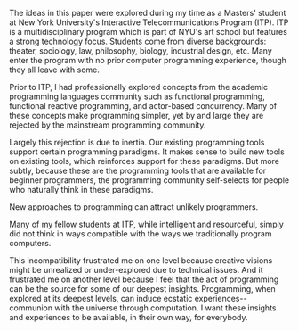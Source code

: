 The ideas in this paper were explored during my time as a Masters' student at New York University's Interactive Telecommunications Program (ITP). ITP is a multidisciplinary program which is part of NYU's art school but features a strong technology focus. Students come from diverse backgrounds: theater, sociology, law, philosophy, biology, industrial design, etc. Many enter the program with no prior computer programming experience, though they all leave with some.

Prior to ITP, I had professionally explored concepts from the academic programming languages community such as functional programming, functional reactive programming, and actor-based concurrency. Many of these concepts make programming simpler, yet by and large they are rejected by the mainstream programming community.

Largely this rejection is due to inertia. Our existing programming tools support certain programming paradigms. It makes sense to build new tools on existing tools, which reinforces support for these paradigms. But more subtly, because these are the programming tools that are available for beginner programmers, the programming community self-selects for people who naturally think in these paradigms.

New approaches to programming can attract unlikely programmers.


Many of my fellow students at ITP, while intelligent and resourceful, simply did not think in ways compatible with the ways we traditionally program computers. 









This incompatibility frustrated me on one level because creative visions might be unrealized or under-explored due to technical issues. And it frustrated me on another level because I feel that the act of programming can be the source for some of our deepest insights. Programming, when explored at its deepest levels, can induce ecstatic experiences--communion with the universe through computation. I want these insights and experiences to be available, in their own way, for everybody.




